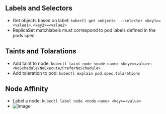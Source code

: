 ## Labels and Selectors 

- Get objects based on label: `kubectl get <object>  --selector <key1>=<value1>,<key2>=<value2>`
- ReplicaSet matchlabels must correspond to pod labels defined in the pods spec.

## Taints and Tolarations

- Add taint to node: `kubectl taint node <node-name> <key>=<value>:<NoSchedule/NoExecute/PreferNoSchedule>`
- Add toleration to pod: `kubectl explain pod.spec.tolarations`

## Node Affinity

- Label a node: `kubectl label node <node-name> <key>=<value>`
-  ![image](https://user-images.githubusercontent.com/64038272/225858439-3e2aafb0-05f3-4659-993b-4b7d518ad581.png)

